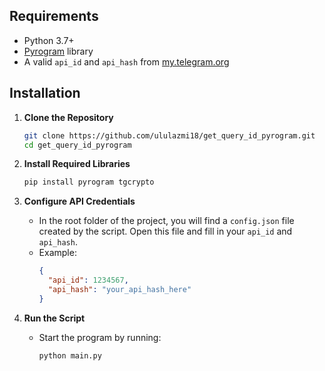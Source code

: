 ## Requirements

- Python 3.7+
- [Pyrogram](https://docs.pyrogram.org/) library
- A valid `api_id` and `api_hash` from [my.telegram.org](https://my.telegram.org/)

## Installation

1. **Clone the Repository**
   ```bash
   git clone https://github.com/ululazmi18/get_query_id_pyrogram.git
   cd get_query_id_pyrogram
   ```

2. **Install Required Libraries**
   ```bash
   pip install pyrogram tgcrypto
   ```

3. **Configure API Credentials**
   - In the root folder of the project, you will find a `config.json` file created by the script. Open this file and fill in your `api_id` and `api_hash`.
   - Example:
     ```json
     {
       "api_id": 1234567,
       "api_hash": "your_api_hash_here"
     }
     ```

4. **Run the Script**
   - Start the program by running:
     ```bash
     python main.py
     ```
